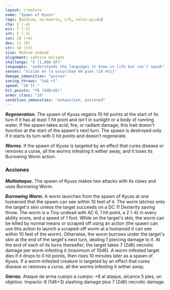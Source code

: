 ```yaml
---
layout: creature
name: "Spawn of Kyuss"
tags: [medium, no-muerto, cr5, volos-guide]
cha: 3 (-4)
wis: 7 (-2)
int: 5 (-3)
con: 18 (+4)
dex: 11 (0)
str: 16 (+3)
size: Medium undead
alignment: caótico maligno
challenge: "5 (1,800 XP)"
languages: "understands the languages it knew in life but can't speak"
senses: "Visión en la oscuridad 60 pies (18 mts)"
damage_immunities: "poison"
saving_throws: "Sab +1"
speed: "30 ft."
hit_points: "76 (9d8+36)"
armor_class: "10"
condition_immunities: "exhaustion, poisoned"
---
```


***Regeneration.*** The spawn of Kyuss regains 10 hit points at the start of its turn if it has at least 1 hit point and isn't in sunlight or a body of running water. If the spawn takes acid, fire, or radiant damage, this trait doesn't function at the start of the spawn's next turn. The spawn is destroyed only if it starts its turn with 0 hit points and doesn't regenerate.

***Worms.*** If the spawn of Kyuss is targeted by an effect that cures disease or removes a curse, all the worms infesting it wither away, and it loses its Burrowing Worm action.

### Acciones

***Multiataque.*** The spawn of Kyuss makes two attacks with its claws and uses Burrowing Worm.

***Burrowing Worm.*** A worm launches from the spawn of Kyuss at one humanoid that the spawn can see within 10 feet of it. The worm latches onto the target's skin unless the target succeeds on a DC 11 Dexterity saving throw. The worm is a Tiny undead with AC 6, 1 hit point, a 2 (-4) in every ability score, and a speed of 1 foot. While on the target's skin, the worm can be killed by normal means or scraped off using an action (the spawn can use this action to launch a scraped-off worm at a humanoid it can see within 10 feet of the worm). Otherwise, the worm burrows under the target's skin at the end of the target's next turn, dealing 1 piercing damage to it. At the end of each of its turns thereafter, the target takes 7 (2d6) necrotic damage per worm infesting it (maximum of 10d6). A worm-infested target dies if it drops to 0 hit points, then rises 10 minutes later as a spawn of Kyuss. If a worm-infested creature is targeted by an effect that cures disease or removes a curse, all the worms infesting it wither away.

***Garras.*** Ataque de arma cuerpo a cuerpo: +6 al ataque, alcance 5 pies, un objetivo. Impacto: 6 (1d6+3) slashing damage plus 7 (2d6) necrotic damage.